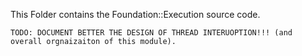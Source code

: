 This Folder contains the Foundation::Execution source code.

	TODO: DOCUMENT BETTER THE DESIGN OF THREAD INTERUOPTION!!! (and overall orgnaizaiton of this module).

